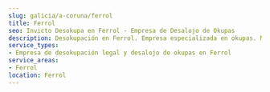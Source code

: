 ```yaml
---
slug: galicia/a-coruna/ferrol
title: Ferrol
seo: Invicto Desokupa en Ferrol - Empresa de Desalojo de Okupas
description: Desokupación en Ferrol. Empresa especializada en okupas. Mediación legal y desalojo express. Presupuesto gratuito.
service_types:
- Empresa de desokupación legal y desalojo de okupas en Ferrol
service_areas:
- Ferrol
location: Ferrol
---
```

